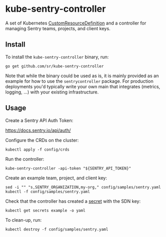# kube-sentry-controller

A set of Kubernetes [CustomResourceDefinition][crd] and a controller for managing Sentry teams, projects, and client keys.

[crd]: https://kubernetes.io/docs/concepts/extend-kubernetes/api-extension/custom-resources/

## Install

To install the `kube-sentry-controller` binary, run:

```
go get github.com/sr/kube-sentry-controller
```

Note that while the binary could be used as is, it is mainly provided as an example for how to use the `sentrycontroller` package. For production deployments you'd typically write your own main that integrates (metrics, logging, ...) with your existing infrastructure.

## Usage

Create a Sentry API Auth Token:

<https://docs.sentry.io/api/auth/>

Configure the CRDs on the cluster:

```
kubectl apply -f config/crds
```

Run the controller:

```
kube-sentry-controller -api-token "${SENTRY_API_TOKEN}"
```

Create an example team, project, and client key:

```
sed -i "" "s,SENTRY_ORGANIZATION,my-org," config/samples/sentry.yaml
kubectl -f config/samples/sentry.yaml
```

Check that the controller has created a [secret](https://kubernetes.io/docs/concepts/configuration/secret/) with the SDN key:

```
kubectl get secrets example -o yaml
```

To clean-up, run:

```
kubectl destroy -f config/samples/sentry.yaml
```